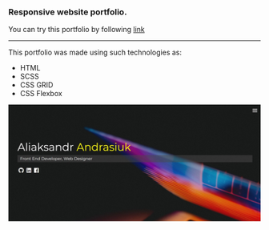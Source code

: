﻿### Responsive website portfolio. ###

You can try this portfolio by following [link](https://aandrasiuk.github.io/responsive_portfolio)

----
This portfolio was made using such technologies as:
- HTML
- SCSS
- CSS GRID
- CSS Flexbox

![Responsive portfolio.](./dist/img/screenshot.jpg "Responsive portfolio.")

